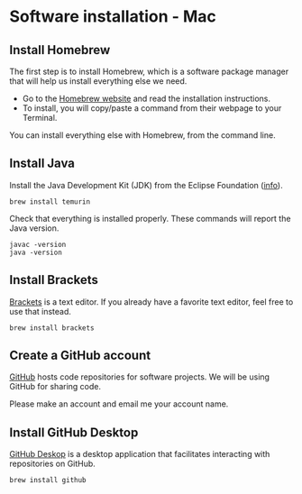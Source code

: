 # Software installation - Mac

## Install Homebrew

The first step is to install Homebrew, which is a software package manager that
will help us install everything else we need.

- Go to the [Homebrew website](https://brew.sh/) and read the installation instructions.
- To install, you will copy/paste a command from their webpage to your Terminal.

You can install everything else with Homebrew, from the command line.


## Install Java

Install the Java Development Kit (JDK) from the Eclipse Foundation
([info](https://formulae.brew.sh/cask/temurin)). 

```
brew install temurin
```

Check that everything is installed properly.  These commands will
report the Java version.

```
javac -version
java -version
```

## Install Brackets

[Brackets](https://brackets.io/) is a text editor.  If you already have a
favorite text editor, feel free to use that instead.

```
brew install brackets
```


## Create a GitHub account

[GitHub](https://github.com/) hosts code repositories for software projects.
We will be using GitHub for sharing code.

Please make an account and email me your account name.


## Install GitHub Desktop

[GitHub Deskop](https://desktop.github.com/) is a desktop application
that facilitates interacting with repositories on GitHub.

```
brew install github
```

